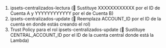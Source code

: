 1. ipsets-centralizados-lectura (🔁 Sustituye XXXXXXXXXXXX por el ID de Cuenta A y YYYYYYYYYYYY por el de Cuenta B)
2. ipsets-centralizados-update (🔁 Reemplaza ACCOUNT_ID por el ID de la cuenta en donde estás creando el rol)
3. Trust Policy para el rol ipsets-centralizados-update (🔁 Sustituye CENTRAL_ACCOUNT_ID por el ID de la cuenta central donde está la Lambda)

